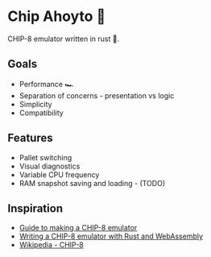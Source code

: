 # Chip Ahoyto 🍪

CHIP-8 emulator written in rust 🦀.

## Goals

* Performance 🏎
* Separation of concerns - presentation vs logic
* Simplicity
* Compatibility

## Features

* Pallet switching
* Visual diagnostics
* Variable CPU frequency
* RAM snapshot saving and loading - (TODO)

## Inspiration

* [Guide to making a CHIP-8 emulator](https://tobiasvl.github.io/blog/write-a-chip-8-emulator)
* [Writing a CHIP-8 emulator with Rust and WebAssembly](https://blog.scottlogic.com/2017/12/13/chip8-emulator-webassembly-rust.html)
* [Wikipedia - CHIP-8](https://en.wikipedia.org/wiki/CHIP-8)
